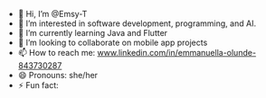 - 👋 Hi, I’m @Emsy-T
- 👀 I’m interested in software development, programming, and AI.
- 🌱 I’m currently learning Java and Flutter
- 💞️ I’m looking to collaborate on mobile app projects
- 📫 How to reach me: www.linkedin.com/in/emmanuella-olunde-843730287
- 😄 Pronouns: she/her
- ⚡ Fun fact: 

<!---
Emsy-T/Emsy-T is a ✨ special ✨ repository because its `README.md` (this file) appears on your GitHub profile.
You can click the Preview link to take a look at your changes.
--->
